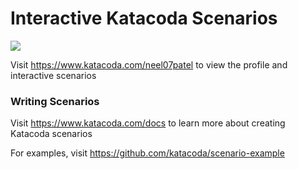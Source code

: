 # Interactive Katacoda Scenarios

[![](http://shields.katacoda.com/katacoda/neel07patel/count.svg)](https://www.katacoda.com/neel07patel "Get your profile on Katacoda.com")

Visit https://www.katacoda.com/neel07patel to view the profile and interactive scenarios

### Writing Scenarios
Visit https://www.katacoda.com/docs to learn more about creating Katacoda scenarios

For examples, visit https://github.com/katacoda/scenario-example
